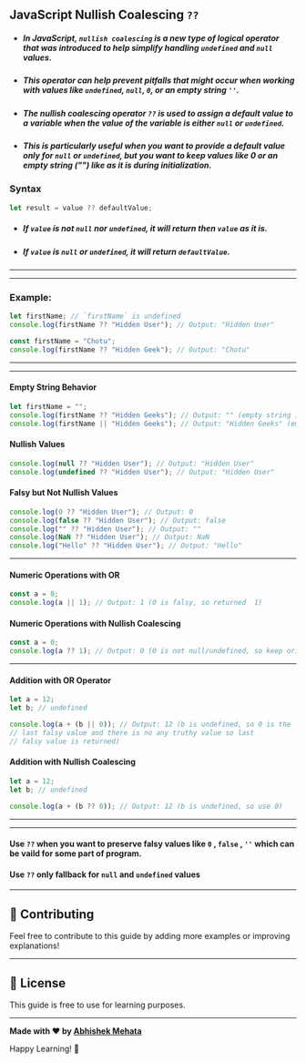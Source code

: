 ## JavaScript Nullish Coalescing `??`

- ##### In JavaScript, `nullish coalescing` is a new type of logical operator that was introduced to help simplify handling `undefined` and `null` values.
- ##### This operator can help prevent pitfalls that might occur when working with values like `undefined`, `null`, `0`, or an empty string `''`.

- ##### The nullish coalescing operator `??` is used to assign a default value to a variable when the value of the variable is either `null` or `undefined`.
- ##### This is particularly useful when you want to provide a default value only for `null` or `undefined`, but you want to keep values like 0 or an empty string ("") like as it is during initialization.

### Syntax

```js
let result = value ?? defaultValue;
```

- ##### If `value` is not `null` nor `undefined`, it will return then `value` as it is.
- ##### If `value` is `null` or `undefined`, it will return `defaultValue`.

---

---

### Example:

```js
let firstName; // `firstName` is undefined
console.log(firstName ?? "Hidden User"); // Output: "Hidden User"
```

```js
const firstName = "Chotu";
console.log(firstName ?? "Hidden Geek"); // Output: "Chotu"
```

---

---

<!-- ### Difference Between `??` and `||` -->

<!-- #### Example 1: Empty String Behavior -->

#### Empty String Behavior

```js
let firstName = "";
console.log(firstName ?? "Hidden Geeks"); // Output: "" (empty string is not null/undefined)
console.log(firstName || "Hidden Geeks"); // Output: "Hidden Geeks" (empty string is falsy in || )
```

#### Nullish Values

```js
console.log(null ?? "Hidden User"); // Output: "Hidden User"
console.log(undefined ?? "Hidden User"); // Output: "Hidden User"
```

#### Falsy but Not Nullish Values

```js
console.log(0 ?? "Hidden User"); // Output: 0
console.log(false ?? "Hidden User"); // Output: false
console.log("" ?? "Hidden User"); // Output: ""
console.log(NaN ?? "Hidden User"); // Output: NaN
console.log("Hello" ?? "Hidden User"); // Output: "Hello"
```

---

#### Numeric Operations with OR

```js
const a = 0;
console.log(a || 1); // Output: 1 (0 is falsy, so returned  1)
```

#### Numeric Operations with Nullish Coalescing

```js
const a = 0;
console.log(a ?? 1); // Output: 0 (0 is not null/undefined, so keep original value)
```

---

#### Addition with OR Operator

```js
let a = 12;
let b; // undefined

console.log(a + (b || 0)); // Output: 12 (b is undefined, so 0 is the
// last falsy value and there is no any truthy value so last
// falsy value is returned)
```

#### Addition with Nullish Coalescing

```js
let a = 12;
let b; // undefined

console.log(a + (b ?? 0)); // Output: 12 (b is undefined, so use 0)
```

---

---

#### Use `??` when you want to preserve falsy values like `0` , `false` , `''` which can be vaild for some part of program.

#### Use `??` only fallback for `null` and `undefined` values



---

## 🤝 Contributing

Feel free to contribute to this guide by adding more examples or improving explanations!

---

## 📄 License

This guide is free to use for learning purposes.

---

**Made with ❤️ by [Abhishek Mehata](https://github.com/Abhishek-mehata)**

Happy Learning! 🚀